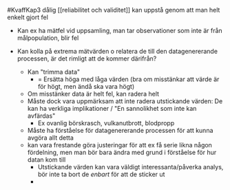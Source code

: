 #KvaffKap3
dålig [[reliabilitet och validitet]] kan uppstå genom att man helt enkelt gjort fel
- Kan ex ha mätfel vid uppsamling, man tar observationer som inte är från målpopulation, blir fel 

- Kan kolla på extrema mätvärden o relatera de till den datagenererande processen, är det rimligt att de kommer därifrån?
	- Kan "trimma data"
		- = Ersätta höga med låga värden (bra om misstänkar att värde är för högt, men ändå ska vara högt)
	- Om misstänker data är helt fel, kan radera helt
	- Måste dock vara uppmärksam att inte radera utstickande värden: De kan ha verkliga implikationer / "En sannolikhet som inte kan avfärdas"
		- Ex ovanlig börskrasch, vulkanutbrott, blodpropp
	- Måste ha förståelse för datagenererande processen för att kunna avgöra allt detta
	- kan vara frestande göra justeringar för att ex få serie likna någon fördelning, men man bör bara ändra med grund i förståelse för hur datan kom till
		- Utstickande värden kan vara väldigt interessanta/påverka analys, bör inte ta bort de *enbart* för att de sticker ut
		- 